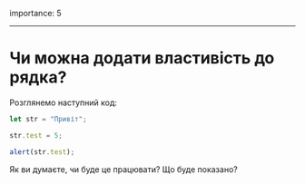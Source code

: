 importance: 5

---

# Чи можна додати властивість до рядка?


Розглянемо наступний код:

```js
let str = "Привіт";

str.test = 5;

alert(str.test);
```


Як ви думаєте, чи буде це працювати? Що буде показано?
